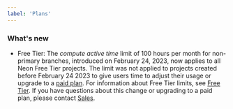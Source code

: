 ```yaml
---
label: 'Plans'
---
```


### What's new

- Free Tier: The _compute active time_ limit of 100 hours per month for non-primary branches, introduced on February 24, 2023, now applies to all Neon Free Tier projects. The limit was not applied to projects created before February 24 2023 to give users time to adjust their usage or upgrade to a [paid plan](/docs/introduction/plans). For information about Free Tier limits, see [Free Tier](/docs/introduction/technical-preview-free-tier). If you have questions about this change or upgrading to a paid plan, please contact [Sales](https://neon.tech/contact-sales).
